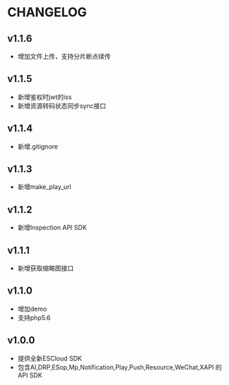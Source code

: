 # CHANGELOG


## v1.1.6
* 增加文件上传，支持分片断点续传

## v1.1.5
* 新增鉴权时jwt的iss
* 新增资源转码状态同步sync接口

## v1.1.4
* 新增.gitignore

## v1.1.3
* 新增make_play_url

## v1.1.2
* 新增Inspection API SDK

## v1.1.1
* 新增获取缩略图接口

## v1.1.0
* 增加demo
* 支持php5.6

## v1.0.0

* 提供全新ESCloud SDK
* 包含AI,DRP,ESop,Mp,Notification,Play,Push,Resource,WeChat,XAPI 的API SDK

